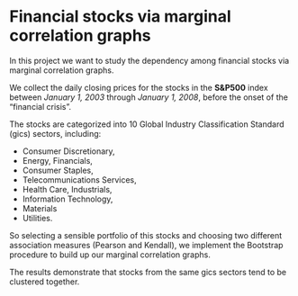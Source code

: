 # Financial stocks via marginal correlation graphs
In this project we want to study the dependency among financial stocks via marginal correlation graphs. 

We collect the daily closing prices for the stocks in the **S&P500** index between *January 1, 2003* through *January 1, 2008*, before the onset of the “financial crisis”.

The stocks are categorized into 10 Global Industry Classification Standard (gics) sectors, including:

+ Consumer Discretionary,
+ Energy, Financials, 
+ Consumer Staples, 
+ Telecommunications Services, 
+ Health Care, Industrials, 
+ Information Technology, 
+ Materials
+ Utilities. 

So selecting a sensible portfolio of this stocks and choosing two different association measures (Pearson and Kendall), we implement the Bootstrap procedure to build up our marginal correlation graphs.

The results demonstrate that stocks from the same gics sectors tend to be clustered together.
